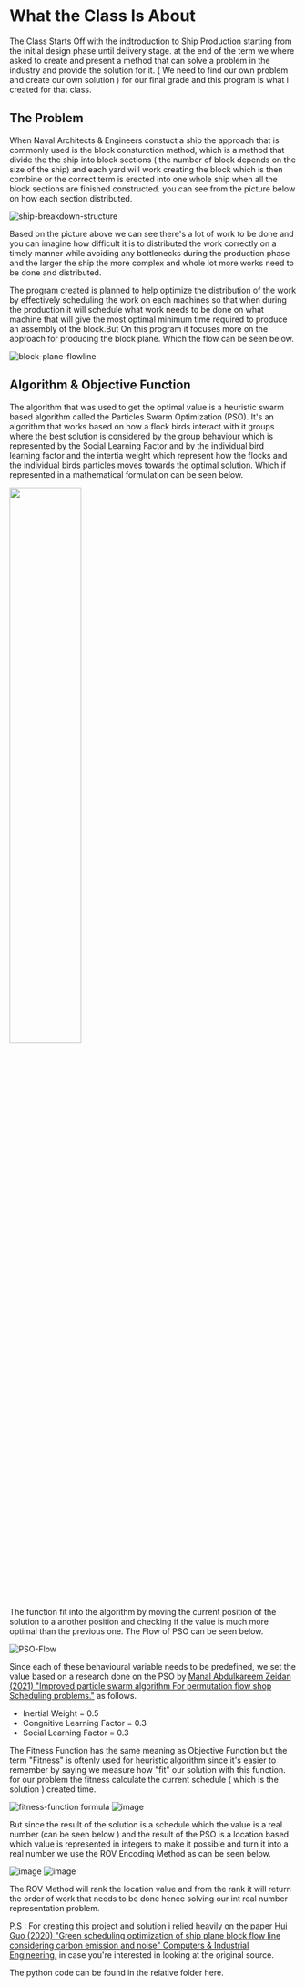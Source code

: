 # What the Class Is About 
The Class Starts Off with the indtroduction to Ship Production starting from the initial design phase until delivery stage.
at the end of the term we where asked to create and present a method that can solve a problem in the industry and provide the solution for it. ( We need to find our own problem and create our own solution ) for our final grade and this program is what i created for that class.

## The Problem 

When Naval Architects & Engineers constuct a ship the approach that is commonly used is the block consturction method, which is a method that divide the the ship into block sections ( the number of block depends on the size of the ship) and each yard will work creating the block which is then combine or the correct term is erected into one whole ship when all the block sections are finished constructed. you can see from the picture below on how each section distributed.

![ship-breakdown-structure](https://github.com/Lursios/projects/blob/main/College_Related_Projects/Ship_Production_Optimization_Class/Assets/Units-and-blocks-of-ships-hull-in-an-exploded-view.png)

Based on the picture above we can see there's a lot of work to be done and you can imagine how difficult it is to distributed the work correctly on a timely manner while avoiding any bottlenecks during the production phase and the larger the ship the more complex and whole lot more works need to be done and distributed.

The program created is planned to help optimize the distribution of the work by effectively scheduling the work on each machines so that when during the production it will schedule what work needs to be done on what machine that will give the most optimal minimum time required to produce an assembly of the block.But On this program it focuses more on the approach for producing the block plane. Which the flow can be seen below. 

![block-plane-flowline](https://github.com/Lursios/projects/blob/main/College_Related_Projects/Ship_Production_Optimization_Class/Assets/Plane%20Block%20Flow%20Diagram.png)

## Algorithm & Objective Function

The algorithm that was used to get the optimal value is a heuristic swarm based algorithm called the Particles Swarm Optimization (PSO).
It's an algorithm that works based on how a flock birds interact with it groups where the best solution is considered by the group behaviour which is represented by the Social Learning Factor and by the individual bird learning factor and the intertia weight which represent how the flocks and the individual birds particles moves towards the optimal solution. Which if represented in a mathematical formulation can be seen below.
  
<p float="center">
  <img src="https://github.com/Lursios/projects/blob/main/College_Related_Projects/Ship_Production_Optimization_Class/Assets/PSO-Update%20Function.png" width="50%" />
</p>

The function fit into the algorithm by moving the current position of the solution to a another position and checking if the value is much more optimal than the previous one. The Flow of PSO can be seen below.

![PSO-Flow](https://github.com/Lursios/projects/blob/main/College_Related_Projects/Ship_Production_Optimization_Class/Assets/PSO%20Flow%20Chart.png)


Since each of these behavioural variable needs to be predefined, we set the value based on a research done on the PSO by
[Manal Abdulkareem Zeidan (2021) "Improved particle swarm algorithm For permutation flow shop Scheduling problems."](https://rev-inv-ope.pantheonsorbonne.fr/sites/default/files/inline-files/42221-05.pdf) as follows. 

<ul>
  <li>Inertial Weight = 0.5</li> 
  <li>Congnitive Learning Factor = 0.3</li> 
  <li>Social Learning Factor = 0.3</li> 
</ul>

The Fitness Function has the same meaning as Objective Function but the term "Fitness" is oftenly used for heuristic algorithm since it's easier to remember by saying we measure how "fit" our solution with this function. for our problem the fitness calculate the current schedule ( which is the solution ) created time. 

![fitness-function formula](https://github.com/Lursios/projects/assets/88123655/7ecae77c-bbdf-4cce-a913-28b58a88b581)
![image](https://github.com/Lursios/projects/assets/88123655/3e120294-6a34-449b-95ce-6d7afb38c6b0)

But since the result of the solution is a schedule which the value is a real number (can be seen below ) and the result of the PSO is a location based which value is represented in integers to make it possible and turn it into a real number we use the ROV Encoding Method as can be seen below.

![image](https://github.com/Lursios/projects/assets/88123655/1262ffb9-b3a2-4d15-9ab9-03a13ef4ff4f)
![image](https://github.com/Lursios/projects/assets/88123655/1aeb580a-5ec5-410a-8998-e0f2ff91d0a9)

The ROV Method will rank the location value and from the rank it will return the order of work that needs to be done hence solving our int real number representation problem.

P.S : For creating this project and solution i relied heavily on the paper [Hui Guo (2020) "Green scheduling optimization of ship plane block flow line considering
carbon emission and noise" Computers & Industrial Engineering.](https://www.researchgate.net/publication/343220155_Green_scheduling_optimization_of_ship_plane_block_flow_line_considering_carbon_emission_and_noise) in case you're interested in looking at the original source.

The python code can be found in the relative folder here.


















